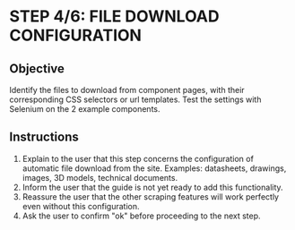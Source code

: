 # STEP 4/6: FILE DOWNLOAD CONFIGURATION

## Objective

Identify the files to download from component pages, with their corresponding CSS selectors or url templates.
Test the settings with Selenium on the 2 example components.


## Instructions

1. Explain to the user that this step concerns the configuration of automatic file download from the site.
    Examples: datasheets, drawings, images, 3D models, technical documents.
2. Inform the user that the guide is not yet ready to add this functionality.
3. Reassure the user that the other scraping features will work perfectly even without this configuration.
4. Ask the user to confirm "ok" before proceeding to the next step.
